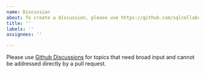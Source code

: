```yaml
---
name: Discussion
about: To create a discussion, please use https://github.com/sqlcollaborative/DataSaturdays/discussions
title: ''
labels: ''
assignees: ''

---
```


Please use [Github Discussions](https://github.com/sqlcollaborative/DataSaturdays/discussions) for topics
that need broad input and cannot be addressed directly by a pull request.
